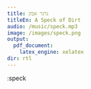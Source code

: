 ```yaml
---
title: גרגר אבק
titleEn: A Speck of Dirt
audio: /music/speck.mp3
image: /images/speck.png
output:
  pdf_document: 
    latex_engine: xelatex
dir: rtl
---
```



:speck